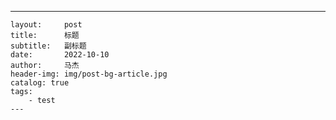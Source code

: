 ---

    layout:     post
    title:      标题
    subtitle:   副标题
    date:       2022-10-10
    author:     马杰
    header-img: img/post-bg-article.jpg
    catalog: true
    tags:
        - test
    ---